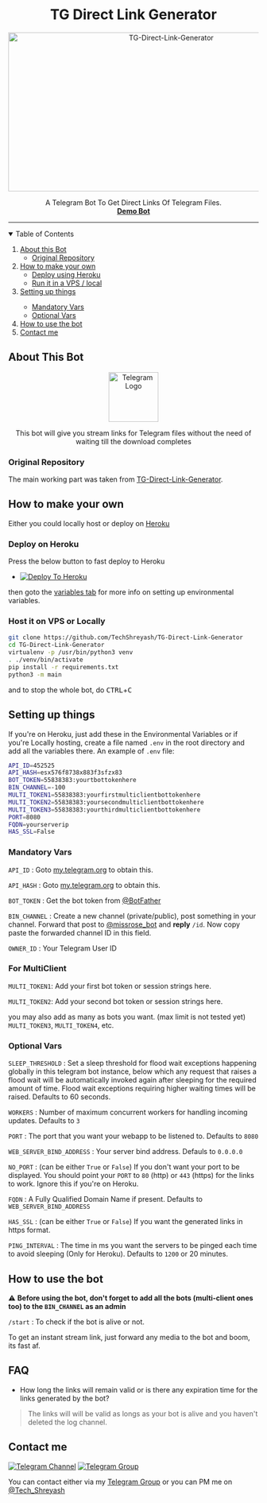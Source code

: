 <h1 align="center">TG Direct Link Generator</h3>
<p align="center">
  <a href="https://github.com/TechShreyash/TG-Direct-Link-Generator">
    <img src="https://socialify.git.ci/TechShreyash/TG-Direct-Link-Generator/image?description=1&font=Source%20Code%20Pro&forks=1&issues=1&pattern=Charlie%20Brown&pulls=1&stargazers=1&theme=Dark" alt="TG-Direct-Link-Generator" width="640" height="320" />
  </a>
  <p align="center">
    A Telegram Bot To Get Direct Links Of Telegram Files.<br/>
    <a href="http://telegram.me/TGDirectLinkGenBot"><strong>Demo Bot</strong></a>
    <br />    
  </p>
</p>

<hr>

<details open="open">
  <summary>Table of Contents</summary>
  <ol>
    <li>
      <a href="#about-this-bot">About this Bot</a>
      <ul>
        <li><a href="#original-repository">Original Repository</a></li>
      </ul>
    </li>
    <li>
      <a href="#how-to-make-your-own">How to make your own</a>
      <ul>
        <li><a href="#deploy-on-heroku">Deploy using Heroku</a></li>
        <li><a href="#host-it-on-vps-or-locally">Run it in a VPS / local</a></li>
      </ul>
    </li>
    <li><a href="#setting-up-things">Setting up things</a></li>
    <ul>
      <li><a href="#mandatory-vars">Mandatory Vars</a></li>
      <li><a href="#optional-vars">Optional Vars</a></li>
    </ul>
    <li><a href="#how-to-use-the-bot">How to use the bot</a></li>    
    <li><a href="#contact-me">Contact me</a></li>    
  </ol>
</details>

## About This Bot

<p align="center">
    <a herf="https://github.com/TechShreyash/TG-Direct-Link-Generator">
        <img src="https://telegra.ph/file/4d124400b985b2fe6ee1c.jpg" height="100" width="100" alt="Telegram Logo">
    </a>
</p>
<p align='center'>
    This bot will give you stream links for Telegram files without the need of waiting till the download completes
</p>

### Original Repository

The main working part was taken from [TG-Direct-Link-Generator](https://github.com/DeekshithSH/TG-Direct-Link-Generator).

## How to make your own

Either you could locally host or deploy on [Heroku](https://heroku.com)

### Deploy on Heroku

Press the below button to fast deploy to Heroku

- [![Deploy To Heroku](https://www.herokucdn.com/deploy/button.svg)](https://heroku.com/deploy?template=https://github.com/mathusanth15/GPLinksBot)

then goto the <a href="#mandatory-vars">variables tab</a> for more info on setting up environmental variables.

### Host it on VPS or Locally

```sh
git clone https://github.com/TechShreyash/TG-Direct-Link-Generator
cd TG-Direct-Link-Generator
virtualenv -p /usr/bin/python3 venv
. ./venv/bin/activate
pip install -r requirements.txt
python3 -m main
```

and to stop the whole bot,
 do <kbd>CTRL</kbd>+<kbd>C</kbd>

## Setting up things

If you're on Heroku, just add these in the Environmental Variables
or if you're Locally hosting, create a file named `.env` in the root directory and add all the variables there.
An example of `.env` file:

```sh
API_ID=452525
API_HASH=esx576f8738x883f3sfzx83
BOT_TOKEN=55838383:yourtbottokenhere
BIN_CHANNEL=-100
MULTI_TOKEN1=55838383:yourfirstmulticlientbottokenhere
MULTI_TOKEN2=55838383:yoursecondmulticlientbottokenhere
MULTI_TOKEN3=55838383:yourthirdmulticlientbottokenhere
PORT=8080
FQDN=yourserverip
HAS_SSL=False
```

### Mandatory Vars

`API_ID` : Goto [my.telegram.org](https://my.telegram.org) to obtain this.

`API_HASH` : Goto [my.telegram.org](https://my.telegram.org) to obtain this.

`BOT_TOKEN` : Get the bot token from [@BotFather](https://telegram.dog/BotFather)

`BIN_CHANNEL` : Create a new channel (private/public), post something in your channel. Forward that post to [@missrose_bot](https://telegram.dog/MissRose_bot) and **reply** `/id`. Now copy paste the forwarded channel ID in this field. 

`OWNER_ID` : Your Telegram User ID

### For MultiClient

`MULTI_TOKEN1`: Add your first bot token or session strings here.

`MULTI_TOKEN2`: Add your second bot token or session strings here.

you may also add as many as bots you want. (max limit is not tested yet)
`MULTI_TOKEN3`, `MULTI_TOKEN4`, etc.



### Optional Vars

`SLEEP_THRESHOLD` : Set a sleep threshold for flood wait exceptions happening globally in this telegram bot instance, below which any request that raises a flood wait will be automatically invoked again after sleeping for the required amount of time. Flood wait exceptions requiring higher waiting times will be raised. Defaults to 60 seconds.

`WORKERS` : Number of maximum concurrent workers for handling incoming updates. Defaults to `3`

`PORT` : The port that you want your webapp to be listened to. Defaults to `8080`

`WEB_SERVER_BIND_ADDRESS` : Your server bind address. Defauls to `0.0.0.0`

`NO_PORT` : (can be either `True` or `False`) If you don't want your port to be displayed. You should point your `PORT` to `80` (http) or `443` (https) for the links to work. Ignore this if you're on Heroku.

`FQDN` :  A Fully Qualified Domain Name if present. Defaults to `WEB_SERVER_BIND_ADDRESS`

`HAS_SSL` : (can be either `True` or `False`) If you want the generated links in https format.

`PING_INTERVAL` : The time in ms you want the servers to be pinged each time to avoid sleeping (Only for Heroku). Defaults to `1200` or 20 minutes.



## How to use the bot

:warning: **Before using the  bot, don't forget to add all the bots (multi-client ones too) to the `BIN_CHANNEL` as an admin**
 
`/start` : To check if the bot is alive or not.

To get an instant stream link, just forward any media to the bot and boom, its fast af.

## FAQ

- How long the links will remain valid or is there any expiration time for the links generated by the bot?
> The links will will be valid as longs as your bot is alive and you haven't deleted the log channel.

## Contact me

[![Telegram Channel](https://img.shields.io/static/v1?label=Join&message=Telegram%20Channel&color=blueviolet&style=for-the-badge&logo=telegram&logoColor=violet)](https://telegram.me/TechZBots)
[![Telegram Group](https://img.shields.io/static/v1?label=Join&message=Telegram%20Group&color=blueviolet&style=for-the-badge&logo=telegram&logoColor=violet)](https://telegram.me/TechZBots_Support)

You can contact either via my [Telegram Group](https://telegram.me/TechZBots_Support) or you can PM me on [@Tech_Shreyash](https://telegram.me/Tech_Shreyash)
